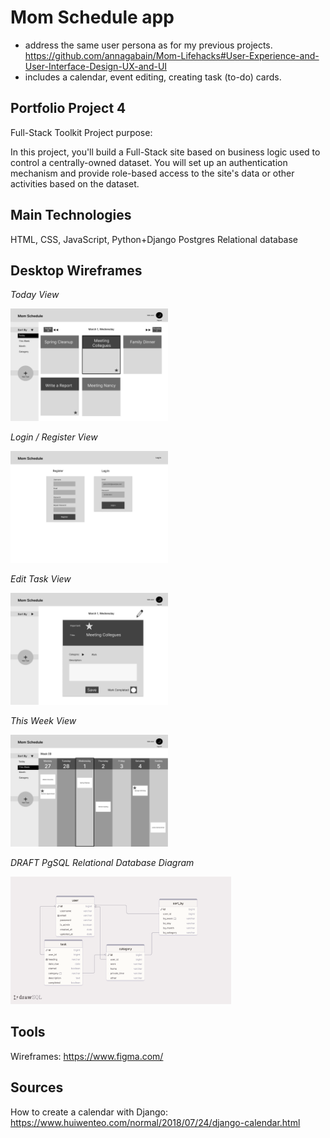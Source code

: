 # Mom Schedule app

- address the same user persona as for my previous projects. https://github.com/annagabain/Mom-Lifehacks#User-Experience-and-User-Interface-Design-UX-and-UI
- includes a calendar, event editing, creating task (to-do) cards.

## Portfolio Project 4
Full-Stack Toolkit
Project purpose:

In this project, you'll build a Full-Stack site based on business logic used to control a centrally-owned dataset. You will set up an authentication mechanism and provide role-based access to the site's data or other activities based on the dataset.

## Main Technologies
HTML, CSS, JavaScript, Python+Django
Postgres Relational database 


## Desktop Wireframes

*Today View*

<img width="50%" alt="wireframe" src="wireframes/mom-schedule-wireframe-desktop-today-view.png"> 

*Login / Register View*

<img width="50%" alt="wireframe" src="wireframes/mom-schedule-wireframe-desktop-register-login-view.png"> 

*Edit Task View*

<img width="50%" alt="wireframe" src="wireframes/mom-schedule-wireframe-desktop-task-edit.png"> 

*This Week View*

<img width="50%" alt="wireframe" src="wireframes/mom-schedule-wireframe-desktop-week-view.png">

*DRAFT PgSQL Relational Database Diagram*

<img width="70%" alt="wireframe" src="wireframes/drawSQL-mom-schedule-database-diagram-export-2023-01-31-1.png">

## Tools

Wireframes: https://www.figma.com/

## Sources

How to create a calendar with Django:  https://www.huiwenteo.com/normal/2018/07/24/django-calendar.html


